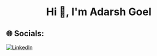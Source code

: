 <h1 align="center">Hi 👋, I'm Adarsh Goel</h1>

## 🌐 Socials:

[![LinkedIn](https://img.shields.io/badge/LinkedIn-%230077B5.svg?logo=linkedin&logoColor=white)](https://www.linkedin.com/in/adarsh-goel/)

